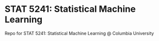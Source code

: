 # STAT 5241: Statistical Machine Learning
Repo for STAT 5241: Statistical Machine Learning @ Columbia University
